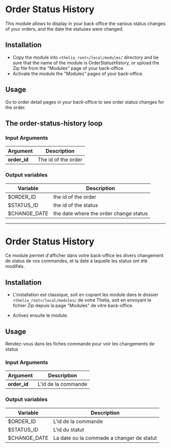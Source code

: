 # Order Status History

This module allows to display in your back office the various status changes of your orders,
and the date the statuses were changed.

## Installation

* Copy the module into ```<thelia_root>/local/modules/``` directory and be sure that the name of the module is OrderStatusHistory, or upload the Zip file from the "Modules" page of your back-office.
* Activate the module the "Modules" pages of your back-office.

## Usage

Go to order detail pages in your back-office to see order status changes for the order. 

## The order-status-history loop

### Input Arguments

|Argument   |Description    |
|---        |---            |
|**order_id**| The id of the order|

### Output variables

|Variable    |Description    |
|---         |---            |
|$ORDER_ID   | the id of the order |
|$STATUS_ID  | the id of the status |
|$CHANGE_DATE| the date where the order change status |

---

# Order Status History

Ce module permet d'afficher dans votre back-office les divers changement de status de vos commandes, 
et la date à laquelle les status ont été modifiés.

## Installation

* L'installation est classique, soit en copiant les module dans le dossier ```<thelia_root>/local/modules/``` de votre Thelia, soit en envoyant le fichier Zip depuis la page "Modules" de vitre back-office.

* Activez ensuite le module.

## Usage

Rendez-vous dans les fiches commande pour voir les changements de status 

### Input Arguments

|Argument   |Description    |
|---        |---            |
|**order_id**| L'id de la commande|

### Output variables

|Variable    |Description    |
|---         |---            |
|$ORDER_ID   | L'id de la commande |
|$STATUS_ID  | L'id du statut |
|$CHANGE_DATE| La date ou la commade a changer de statut|




